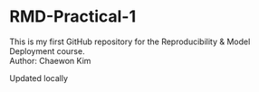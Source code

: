 # RMD-Practical-1
This is my first GitHub repository for the Reproducibility & Model Deployment course.  
Author: Chaewon Kim

Updated locally